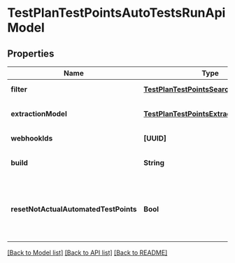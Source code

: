 # TestPlanTestPointsAutoTestsRunApiModel

## Properties
Name | Type | Description | Notes
------------ | ------------- | ------------- | -------------
**filter** | [**TestPlanTestPointsSearchApiModel**](TestPlanTestPointsSearchApiModel.md) | Test points filters. | [optional] 
**extractionModel** | [**TestPlanTestPointsExtractionApiModel**](TestPlanTestPointsExtractionApiModel.md) | Test points extraction model. | [optional] 
**webhookIds** | **[UUID]** | Webhook ids to run. | 
**build** | **String** | Specifies the test run build. | [optional] 
**resetNotActualAutomatedTestPoints** | **Bool** | Reset test point status when actual work item does not automated. | 

[[Back to Model list]](../README.md#documentation-for-models) [[Back to API list]](../README.md#documentation-for-api-endpoints) [[Back to README]](../README.md)


